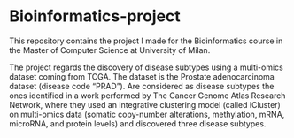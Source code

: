 # Bioinformatics-project
This repository contains the project I made for the Bioinformatics course in the Master of Computer Science at University of Milan.


The project regards the discovery of disease subtypes using a
multi-omics dataset coming from TCGA. The dataset is the Prostate adenocarcinoma dataset (disease code “PRAD”). Are considered as disease subtypes
the ones identified in a work performed by The Cancer Genome Atlas Research
Network, where they used an integrative clustering model (called iCluster) on
multi-omics data (somatic copy-number alterations, methylation, mRNA, microRNA, and protein levels) and discovered three disease subtypes.
